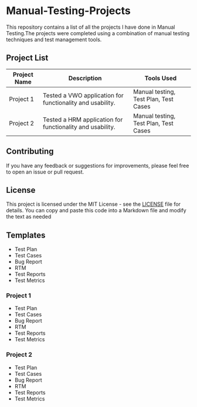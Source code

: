 # Manual-Testing-Projects
This repository contains a list of all the projects I have done in Manual Testing.The projects were completed using a combination of manual testing techniques and test management tools.

## Project List

| Project Name | Description | Tools Used |
|--------------|-------------|------------|
| Project 1 | Tested a VWO application for functionality and usability.| Manual testing, Test Plan, Test Cases | JIRA |
| Project 2 | Tested a HRM application for functionality and usability. | Manual testing, Test Plan, Test Cases | JIRA |



## Contributing

If you have any feedback or suggestions for improvements, please feel free to open an issue or pull request.

## License

This project is licensed under the MIT License - see the [LICENSE](LICENSE) file for details.
You can copy and paste this code into a Markdown file and modify the text as needed

## Templates
- Test Plan
- Test Cases
- Bug Report
- RTM
- Test Reports
- Test Metrics


### Project 1
- Test Plan
- Test Cases
- Bug Report
- RTM
- Test Reports
- Test Metrics

### Project 2
- Test Plan
- Test Cases
- Bug Report
- RTM
- Test Reports
- Test Metrics


